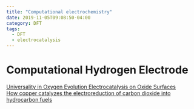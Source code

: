 ```yaml
---
title: "Computational electrochemistry"
date: 2019-11-05T09:08:50-04:00
category: DFT
tags:
  - DFT
  - electrocatalysis
---
```



# Computational Hydrogen Electrode
[Universality in Oxygen Evolution Electrocatalysis on Oxide Surfaces](https://onlinelibrary.wiley.com/doi/abs/10.1002/cctc.201000397)  
[How copper catalyzes the electroreduction of carbon dioxide into hydrocarbon fuels](https://pubs.rsc.org/en/content/articlelanding/2010/ee/c0ee00071j#!divAbstract)  

